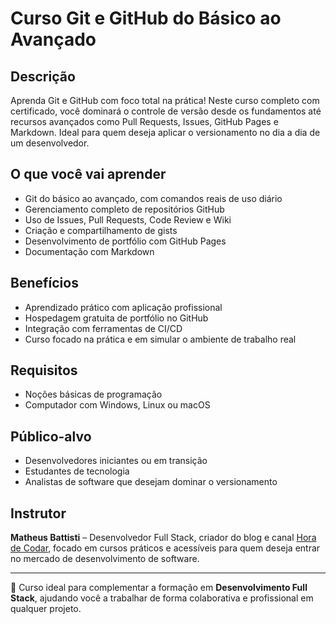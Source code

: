 # Curso Git e GitHub do Básico ao Avançado

## Descrição

Aprenda Git e GitHub com foco total na prática! Neste curso completo com certificado, você dominará o controle de versão desde os fundamentos até recursos avançados como Pull Requests, Issues, GitHub Pages e Markdown. Ideal para quem deseja aplicar o versionamento no dia a dia de um desenvolvedor.

## O que você vai aprender

- Git do básico ao avançado, com comandos reais de uso diário
- Gerenciamento completo de repositórios GitHub
- Uso de Issues, Pull Requests, Code Review e Wiki
- Criação e compartilhamento de gists
- Desenvolvimento de portfólio com GitHub Pages
- Documentação com Markdown

## Benefícios

- Aprendizado prático com aplicação profissional
- Hospedagem gratuita de portfólio no GitHub
- Integração com ferramentas de CI/CD
- Curso focado na prática e em simular o ambiente de trabalho real

## Requisitos

- Noções básicas de programação
- Computador com Windows, Linux ou macOS

## Público-alvo

- Desenvolvedores iniciantes ou em transição
- Estudantes de tecnologia
- Analistas de software que desejam dominar o versionamento

## Instrutor

**Matheus Battisti** – Desenvolvedor Full Stack, criador do blog e canal [Hora de Codar](https://www.youtube.com/c/HoraDeCodar), focado em cursos práticos e acessíveis para quem deseja entrar no mercado de desenvolvimento de software.

---

📁 Curso ideal para complementar a formação em **Desenvolvimento Full Stack**, ajudando você a trabalhar de forma colaborativa e profissional em qualquer projeto.


